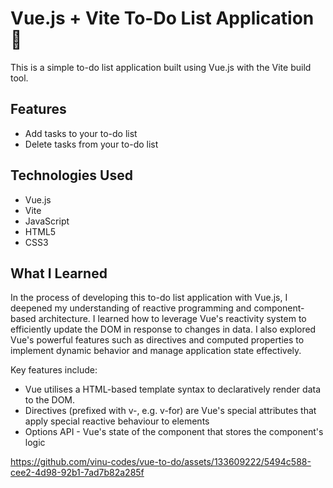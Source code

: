 # Vue.js + Vite To-Do List Application 🚀

This is a simple to-do list application built using Vue.js with the Vite build tool.

## Features

- Add tasks to your to-do list
- Delete tasks from your to-do list

## Technologies Used

- Vue.js
- Vite
- JavaScript
- HTML5
- CSS3

## What I Learned 

In the process of developing this to-do list application with Vue.js, I deepened my understanding of reactive programming and component-based architecture. I learned how to leverage Vue's reactivity system to efficiently update the DOM in response to changes in data. I also explored Vue's powerful features such as directives and computed properties to implement dynamic behavior and manage application state effectively. 

Key features include: 
- Vue utilises a HTML-based template syntax to declaratively render data to the DOM.
- Directives (prefixed with v-, e.g. v-for) are Vue's special attributes that apply special reactive behaviour to elements
- Options API - Vue's state of the component that stores the component's logic 


https://github.com/vinu-codes/vue-to-do/assets/133609222/5494c588-cee2-4d98-92b1-7ad7b82a285f

